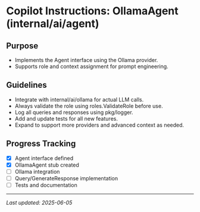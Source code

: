 # Copilot Instructions: OllamaAgent (internal/ai/agent)

## Purpose
- Implements the Agent interface using the Ollama provider.
- Supports role and context assignment for prompt engineering.

## Guidelines
- Integrate with internal/ai/ollama for actual LLM calls.
- Always validate the role using roles.ValidateRole before use.
- Log all queries and responses using pkg/logger.
- Add and update tests for all new features.
- Expand to support more providers and advanced context as needed.

## Progress Tracking
- [x] Agent interface defined
- [x] OllamaAgent stub created
- [ ] Ollama integration
- [ ] Query/GenerateResponse implementation
- [ ] Tests and documentation

---

*Last updated: 2025-06-05*